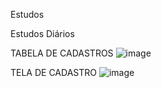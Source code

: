 Estudos

Estudos Diários

TABELA DE CADASTROS
![image](https://github.com/joaovictodesousa/Estudos20/assets/107226493/abe4c115-bb23-4ff5-b1f2-dda6aea739a2)


TELA DE CADASTRO
![image](https://github.com/joaovictodesousa/Estudos20/assets/107226493/0d822216-4370-4768-b74e-8ef70c35bd16)
